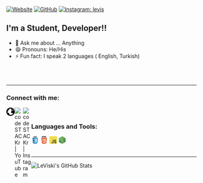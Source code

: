 [![Website](https://img.shields.io/website?label=foxstudio.com&style=for-the-badge&url=https%3A%2F%2Ffoxstudio.com)](LeViski)
[![GitHub](https://img.shields.io/github/followers/LeViski?label=follow&style=for-the-badge)](LeViski)
[![Instagram: levis](https://img.shields.io/instagram/follow/levis?style=for-the-badge)](https://twitter.com/levis)

## I'm a Student, Developer!!
- 💬 Ask me about ... Anything
- 😄 Pronouns: He/His
- ⚡ Fun fact: I speak 2 languages ( English, Turkish)
<br />
<br />

---

### Connect with me:

[<img align="left" alt="codeSTACKr.com" width="22px" src="https://raw.githubusercontent.com/iconic/open-iconic/master/svg/globe.svg" />][website]
[<img align="left" alt="codeSTACKr | YouTube" width="22px" src="https://cdn.jsdelivr.net/npm/simple-icons@v3/icons/youtube.svg" />][youtube]
[<img align="left" alt="codeSTACKr | Instagram" width="22px" src="https://cdn.jsdelivr.net/npm/simple-icons@v3/icons/instagram.svg" />][instagram]
<br />

### Languages and Tools:

<code><img height="20" src="https://raw.githubusercontent.com/github/explore/80688e429a7d4ef2fca1e82350fe8e3517d3494d/topics/css/css.png"></code>
<code><img height="20" src="https://raw.githubusercontent.com/github/explore/80688e429a7d4ef2fca1e82350fe8e3517d3494d/topics/html/html.png"></code>
<code><img height="20" src="https://raw.githubusercontent.com/github/explore/80688e429a7d4ef2fca1e82350fe8e3517d3494d/topics/javascript/javascript.png"></code>
<code><img height="20" src="https://raw.githubusercontent.com/github/explore/80688e429a7d4ef2fca1e82350fe8e3517d3494d/topics/nodejs/nodejs.png"></code>    
<br />

---

  <img align="left" alt="LeViski's GitHub Stats" src="https://github-readme-stats.vercel.app/api?username=LeViski&show_icons=true&hide_border=true" />



[website]: https://www.youtube.com/channel/UCxkBJuf8dWFco_d8aircG6w
[youtube]: https://www.youtube.com/channel/UCxkBJuf8dWFco_d8aircG6w
[instagram]: https://www.youtube.com/channel/UCxkBJuf8dWFco_d8aircG6w
